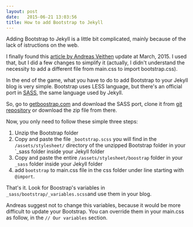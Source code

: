 ```yaml
---
layout: post
date:   2015-06-21 13:03:56
title: How to add Bootstrap to Jekyll
---
```

Adding Bootstrap to Jekyll is a little bit complicated, mainly because of the lack of istructions on the web.

I finally found this [article by Andreas Veithen](http://veithen.github.io/2015/03/26/jekyll-bootstrap.html) update at March, 2015. I used that, but I did a few changes to simplify it (actually, I didn't understand the necessity to add a different file from main.css to import bootstrap.css).

In the end of the game, what you have to do to add Bootstrap to your Jekyll blog is very simple. Bootstrap uses LESS language, but there's an official port in [SASS](http://sass-lang.com/), the same language used by Jekyll. 

So, go to [getboostrap.com](http://getboostrap.com) and download the SASS port, clone it from [git repository](https://github.com/twbs/bootstrap-sass/) or download the zip file from there.

Now, you only need to follow these simple three steps:

1. Unzip the Bootstrap folder
2. Copy and paste the file `_bootstrap.scss` you will find in the `/assets/stylesheet/` directory of the unzipped Bootstrap folder in your `_sass folder inside your Jekyll folder
3. Copy and paste the entire `/assets/stylesheet/boostrap` folder in your `_sass` folder inside your Jekyll folder
4. add `bootstrap` to main.css file in the css folder under line starting with `@import`.

That's it. Look for Boostrap's variables in `_sass/bootstrap/_variables.scss`and use them in your blog.

Andreas suggest not to change this variables, because it would be more difficult to update your Bootstrap. You can override them in your main.css as follow, in the `// Our variables` section.
